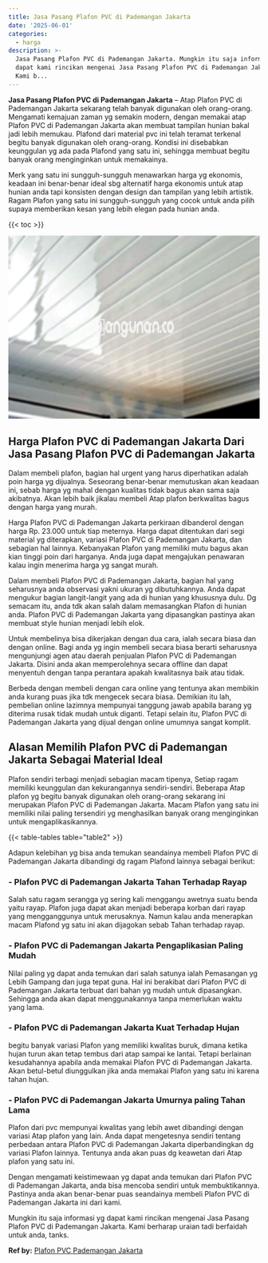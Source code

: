 ```yaml
---
title: Jasa Pasang Plafon PVC di Pademangan Jakarta
date: '2025-06-01'
categories:
  - harga
description: >-
  Jasa Pasang Plafon PVC di Pademangan Jakarta. Mungkin itu saja informasi yg
  dapat kami rincikan mengenai Jasa Pasang Plafon PVC di Pademangan Jakarta.
  Kami b...
---
```


**Jasa Pasang Plafon PVC di Pademangan Jakarta** – Atap Plafon PVC di Pademangan Jakarta sekarang telah banyak digunakan oleh orang-orang. Mengamati kemajuan zaman yg semakin modern, dengan memakai atap Plafon PVC di Pademangan Jakarta akan membuat tampilan hunian bakal jadi lebih memukau. Plafond dari material pvc ini telah teramat terkenal begitu banyak digunakan oleh orang-orang. Kondisi ini disebabkan keunggulan yg ada pada Plafond yang satu ini, sehingga membuat begitu banyak orang menginginkan untuk memakainya.

Merk yang satu ini sungguh-sungguh menawarkan harga yg ekonomis, keadaan ini benar-benar ideal sbg alternatif harga ekonomis untuk atap hunian anda tapi konsisten dengan design dan tampilan yang lebih artistik. Ragam Plafon yang satu ini sungguh-sungguh yang cocok untuk anda pilih supaya memberikan kesan yang lebih elegan pada hunian anda.

{{< toc >}}

![Jasa Pasang Plafon PVC di Pademangan Jakarta](/images/flafond-pvc-murah09.png)

## Harga Plafon PVC di Pademangan Jakarta Dari Jasa Pasang Plafon PVC di Pademangan Jakarta

Dalam membeli plafon, bagian hal urgent yang harus diperhatikan adalah poin harga yg dijualnya. Seseorang benar-benar memutuskan akan keadaan ini, sebab harga yg mahal dengan kualitas tidak bagus akan sama saja akibatnya. Akan lebih baik jikalau membeli Atap plafon berkwalitas bagus dengan harga yang murah.

Harga Plafon PVC di Pademangan Jakarta perkiraan dibanderol dengan harga Rp. 23.000 untuk tiap meternya. Harga dapat ditentukan dari segi material yg diterapkan, variasi Plafon PVC di Pademangan Jakarta, dan sebagian hal lainnya. Kebanyakan Plafon yang memiliki mutu bagus akan kian tinggi poin dari harganya. Anda juga dapat mengajukan penawaran kalau ingin menerima harga yg sangat murah.

Dalam membeli Plafon PVC di Pademangan Jakarta, bagian hal yang seharusnya anda observasi yakni ukuran yg dibutuhkannya. Anda dapat mengukur bagian langit-langit yang ada di hunian yang khususnya dulu. Dg semacam itu, anda tdk akan salah dalam memasangkan Plafon di hunian anda. Plafon PVC di Pademangan Jakarta yang dipasangkan pastinya akan membuat style hunian menjadi lebih elok.

Untuk membelinya bisa dikerjakan dengan dua cara, ialah secara biasa dan dengan online. Bagi anda yg ingin membeli secara biasa berarti seharusnya mengunjungi agen atau daerah penjualan Plafon PVC di Pademangan Jakarta. Disini anda akan memperolehnya secara offline dan dapat menyentuh dengan tanpa perantara apakah kwalitasnya baik atau tidak.

Berbeda dengan membeli dengan cara online yang tentunya akan membikin anda kurang puas jika tdk mengecek secara biasa. Demikian itu lah, pembelian online lazimnya mempunyai tanggung jawab apabila barang yg diterima rusak tidak mudah untuk diganti. Tetapi selain itu, Plafon PVC di Pademangan Jakarta yang dijual dengan online umumnya sangat komplit.

## Alasan Memilih Plafon PVC di Pademangan Jakarta Sebagai Material Ideal

Plafon sendiri terbagi menjadi sebagian macam tipenya, Setiap ragam memiliki keunggulan dan kekurangannya sendiri-sendiri. Beberapa Atap plafon yg begitu banyak digunakan oleh orang-orang sekarang ini merupakan Plafon PVC di Pademangan Jakarta. Macam Plafon yang satu ini memiliki nilai paling tersendiri yg menghasilkan banyak orang menginginkan untuk mengaplikasikannya.

{{< table-tables table="table2" >}}

Adapun kelebihan yg bisa anda temukan seandainya membeli Plafon PVC di Pademangan Jakarta dibandingi dg ragam Plafond lainnya sebagai berikut:

### \- Plafon PVC di Pademangan Jakarta Tahan Terhadap Rayap

Salah satu ragam serangga yg sering kali menggangu awetnya suatu benda yaitu rayap. Plafon juga dapat akan menjadi beberapa korban dari rayap yang mengganggunya untuk merusaknya. Namun kalau anda menerapkan macam Plafond yg satu ini akan dijagokan sebab Tahan terhadap rayap.

### \- Plafon PVC di Pademangan Jakarta Pengaplikasian Paling Mudah

Nilai paling yg dapat anda temukan dari salah satunya ialah Pemasangan yg Lebih Gampang dan juga tepat guna. Hal ini berakibat dari Plafon PVC di Pademangan Jakarta terbuat dari bahan yg mudah untuk dipasangkan. Sehingga anda akan dapat menggunakannya tanpa memerlukan waktu yang lama.

### \- Plafon PVC di Pademangan Jakarta Kuat Terhadap Hujan

begitu banyak variasi Plafon yang memiliki kwalitas buruk, dimana ketika hujan turun akan tetap tembus dari atap sampai ke lantai. Tetapi berlainan kesudahannya apabila anda memakai Plafon PVC di Pademangan Jakarta. Akan betul-betul diunggulkan jika anda memakai Plafon yang satu ini karena tahan hujan.

### \- Plafon PVC di Pademangan Jakarta Umurnya paling Tahan Lama

Plafon dari pvc mempunyai kwalitas yang lebih awet dibandingi dengan variasi Atap plafon yang lain. Anda dapat mengetesnya sendiri tentang perbedaan antara Plafon PVC di Pademangan Jakarta diperbandingkan dg variasi Plafon lainnya. Tentunya anda akan puas dg keawetan dari Atap plafon yang satu ini.

Dengan mengamati keistimewaan yg dapat anda temukan dari Plafon PVC di Pademangan Jakarta, anda bisa mencoba sendiri untuk membuktikannya. Pastinya anda akan benar-benar puas seandainya membeli Plafon PVC di Pademangan Jakarta ini dari kami.

Mungkin itu saja informasi yg dapat kami rincikan mengenai Jasa Pasang Plafon PVC di Pademangan Jakarta. Kami berharap uraian tadi berfaidah untuk anda, tanks.

**Ref by:** [Plafon PVC Pademangan Jakarta](https://id.wikipedia.org/wiki/Plafon)
